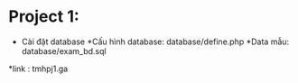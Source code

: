 # Project 1:

* Cài đặt database 
*Cấu hình database: database/define.php
*Data mẫu: database/exam_bd.sql

*link : tmhpj1.ga
